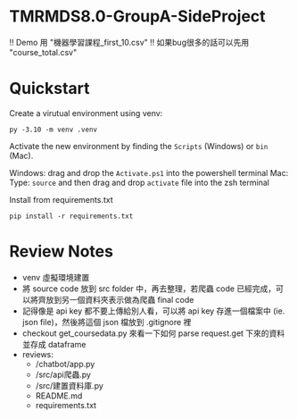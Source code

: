 # TMRMDS8.0-GroupA-SideProject

!! Demo 用 "機器學習課程_first_10.csv" !!
如果bug很多的話可以先用 "course_total.csv"

# Quickstart
Create a virutual environment using venv:
```
py -3.10 -m venv .venv
```
Activate the new environment by finding the `Scripts` (Windows) or `bin` (Mac).

Windows: drag and drop the `Activate.ps1` into the powershell terminal
Mac: Type: `source` and then drag and drop `activate` file into the zsh terminal

Install from requirements.txt
```
pip install -r requirements.txt
```

# Review Notes
- venv 虛擬環境建置
- 將 source code 放到 src folder 中，再去整理，若爬蟲 code 已經完成，可以將齊放到另一個資料夾表示做為爬蟲 final code
- 記得像是 api key 都不要上傳給別人看，可以將 api key 存進一個檔案中 (ie. json file)，然後將這個 json 檔放到 .gitignore 裡
- checkout get_coursedata.py 來看一下如何 parse request.get 下來的資料並存成 dataframe
- reviews:
	- /chatbot/app.py
	- /src/api爬蟲.py
	- /src/建置資料庫.py
	- README.md
	- requirements.txt
